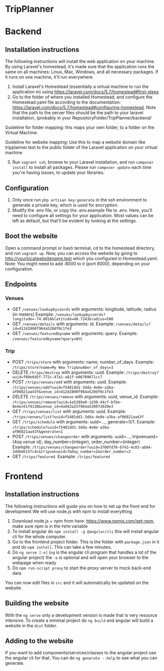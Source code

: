 # TripPlanner

# Backend
## Installation instructions
The following instructions will install the web application on your machine.
By using Laravel's homestead, it's made sure that the application runs the same on all machines: Linux, Mac, Windows, and all necessary packages.
If it runs on one machine, it'll run everywhere.

1. Install Laravel's Homestead (essentially a virtual machine to run the application in) using https://laravel.com/docs/5.7/homestead#first-steps
2. Go to the folder of where you installed Homestead, and configure the Homestead.yaml file according to the documentation: https://laravel.com/docs/5.7/homestead#configuring-homestead. Note that the path to the server files should be the path to your laravel installation, (probably in your RepositoryFolder/TripPlanner/backend/

Guideline for folder mapping: this maps your own folder, to a folder on the Virtual Machine.

Guideline for website mapping: Use this to map a website domain like tripplanner.test to the public folder of the Laravel application on your virtual machine

3. Run `vagrant ssh`, browse to your Laravel installation, and run `composer install` to install all packages. Please run `composer update` each time you're having issues, to update your libraries.

## Configuration
1. Only once run `php artisan key:generate` in the ssh environment to generate a private key, which is used for encryption.
2. Modify the .env file, or copy the .env.example file to .env. Here, you'll need to configure all settings for your application. Most values can be left as default, but that'll be evident by looking at the settings.

## Boot the website
Open a command prompt or bash terminal, cd to the homestead directory, and run `vagrant up`.
Now, you can access the website by going to http://yourlocalwebsitename.test which you configured in Homestead.yaml. Note: You might need to add :8000 to it (port 8000), depending on your configuration.

## Endpoints
### Venues
- GET `/venues/lookupbycoords` with arguments: longitude, latitude, radius (in meters) Example: `/venues/lookupbycoords?longitude=-74.0018&latitude=40.7243&radius=500`
- GET `/venues/details` with arguments: id. Example: `/venues/details?id=412d2800f964a520df0c1fe3`
- GET `/venues/featuredbyname` with arguments: query. Example: `/venues/featuredbyname?query=NYC`
### Trip
- POST `/trips/store` with arguments: name, number_of_days. Example: `/trips/store?name=My New Trip&number_of_days=3`
- DELETE `/trips/destroy` with arguments: uuid. Example: `/trips/destroy?uuid=f60e6d5f-772c-47a1-a81f-e06709671cc7`
- POST `/trips/venues/add` with arguments: uuid. Example: `/trips/venues/add?uuid=f5481dd1-3dda-4e8e-a3ba-af06821aa43f&venue_id=412d2800f964a520df0c1fe3`
- DELETE `/trips/venues/remove` with arguments: uuid, venue_id. Example: `/trips/venues/remove?uuid=1e5289a9-1d30-44cf-bfbe-0e4ec61f4138&venue_id=4a942a25f964a520972020e3`
- GET `/trips/venues/list` with arguments: uuid. Example: `/trips/venues/list?uuid=f5481dd1-3dda-4e8e-a3ba-af06821aa43f`
- GET `/trips/schedule` with arguments: uuid=..., generate=0/1. Example: `/trips/schedule?uuid=f5481dd1-3dda-4e8e-a3ba-af06821aa43f&generate=1`
- POST `/trips/venues/changeorder` with arguments: uuid=..., tripvenueid=(4sq venue id), day_number=(integer), order_number=(integer) Example: `/trips/venues/changeorder?uuid=3700fd70-6743-4c03-ab04-2ddb66157c4c&tripvenueid=7&day_number=2&order_number=2`
- GET `/trips/featured`. Example: `/trips/featured`

# Frontend
## Installation instructions
The following instructions will guide you on how to set up the front end for development
We will use node.js with npm to install everything

1. Download node.js + npm from here: https://www.npmjs.com/get-npm, make sure npm is in the `PATH` variable
2. To install angular do `npm install -g @angular/cli` this will install angular cli for the whole computer.
3. Go to the frontend project folder. This is the folder with `package.json` in it and do `npm install`. This can take a few minutes.
4. Do `ng serve [-o]` (`ng` is the angular cli program that handles a lot of the angular project) the `-o` is optional and will open your browser to the webpage when ready
5. Do `npm run-script proxy` to start the proxy server to mock back-end data

You can now edit files in `src` and it will automatically be updated on the website.

## Building the website
With the `ng serve` only a development version is made that is very resource intensive. To create a minimal project do `ng build` and angular will build a website in the `dist` folder.

## Adding to the website
If you want to add components/services/classes to the angular project use the angular cli for that. You can do `ng generate --help` to see what you can generate.
